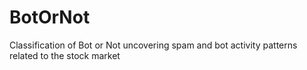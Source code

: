 # BotOrNot
Classification of Bot or Not uncovering spam and bot activity patterns related to the stock market
